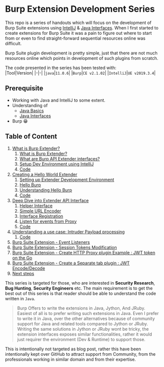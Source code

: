 # Burp Extension Development Series 

This repo is a series of handouts which will focus on the development of Burp Suite extensions using [IntelliJ](https://www.jetbrains.com/idea/) & [Java Interfaces](http://tutorials.jenkov.com/java/interfaces.html). When I first started to create extensions for  Burp Suite it was a pain to figure out where to start from or even to find straight-forward sequential resources online was difficult.

Burp Suite plugin development is pretty simple, just that there are not much resources online which points in development of such plugins from scratch.

The code presented in the series has been tested with:  
|Tool|Version|
|-|-|
|`java`|`11.0.6`|
|`Burp`|`CE v2.1.02`|
|`IntelliJ`|`UE v2019.3.4`|

## Prerequisite
- Working with Java and IntelliJ to some extent.
- Understanding of
    - [Java Basics](https://www.tutorialspoint.com/java/index.htm)
    - [Java Interfaces](https://www.jetbrains.com/idea/)
- Burp :grin:

## Table of Content
1. [What is Burp Extender?](series/Chapter1/README.md)
    1. [What is Burp Extender?](series/Chapter1/README.md#Burp-Extender)
    2. [What are Burp API Extender interfaces?](series/Chapter1/README.md#Burp-Extender-Interfaces)
    3. [Setup Dev Environment using IntelliJ](series/Chapter1/README.md#setup-dev-environment-using-IntelliJ) 
    4. [Code](code/BurpExtenderChapter1)
2. [Creating a Hello World Extender](series/Chapter2/README.md)
    1. [Setting up Extender Development Environment](series/Chapter2/README.md#setting-up-extender-development-environment)
    2. [Hello Burp](series/Chapter2/README.md#hello-burp)
    3. [Understanding Hello Burp](series/Chapter2/README.md#understanding-hello-burp)
    4. [Code](code/BurpExtenderChapter2)
3. [Deep Dive into Extender API Interface](series/Chapter3/README.md)  
    1. [Helper Interface](series/Chapter3/README.md#helper-interface)
    1. [Simple URL Encoder](series/Chapter3/README.md#simple-url-encoder)
    2. [Interface Registration](series/Chapter3/README.md#interface-registration)
    3. [Listen for events from Proxy](series/Chapter3/README.md#listen-for-events-from-proxy)
    3. [Code](code/BurpExtenderChapter3)
4. [Understanding a use case: Intruder Payload processing](series/Chapter4/README.md)
    1. [Code](code/BurpSuiteExtenderChapter4)
5. [Burp Suite Extension - Event Listeners]()
6. [Burp Suite Extension - Session Tokens Modification]()
5. [Burp Suite Extension - Create HTTP Proxy plugin Example : JWT token on the Go]()
6. [Burp Suite Extension - Create a Separate tab plugin : JWT Encode/Decode]()
5. [Next steps]()

This series is targeted for those, who are interested in **Security Research**, **Bug Hunting**, **Security Engineers** etc. The main requirement is to get the best out of this series is that reader should be able to understand the code written in `Java`. 

> Burp Offers to write the extensions in Java, Jython, And JRuby. Easiest of all is to prefer writing such extensions in Java. Even I prefer to write it in Java, over the other alternatives because of community support for Java and related tools compared to Jython or JRuby. Writing the same solutions in Jython or JRuby wont be tricky, the extension interfaces exposes similar functionalities, rather it would just requirer the environment (Dev & Runtime) to support those.

This is intentionally not targeted as blog post, rather this have been intentionally kept over GitHub to attract support from Community, from the professionals working in similar domain and from their expertise.
